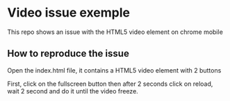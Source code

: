 # Video issue exemple

This repo shows an issue with the HTML5 video element on chrome mobile

## How to reproduce the issue

Open the index.html file, it contains a HTML5 video element with 2 buttons

First, click on the fullscreen button then after 2 seconds click on reload, wait 2 second and do it until the video freeze.
